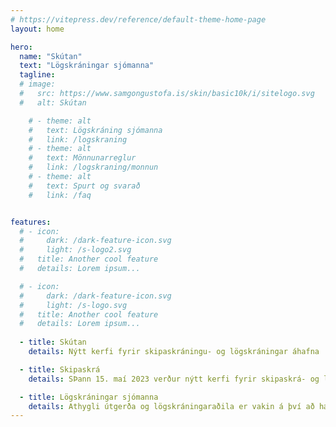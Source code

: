 ```yaml
---
# https://vitepress.dev/reference/default-theme-home-page
layout: home

hero:
  name: "Skútan"
  text: "Lögskráningar sjómanna"
  tagline: 
  # image:
  #   src: https://www.samgongustofa.is/skin/basic10k/i/sitelogo.svg
  #   alt: Skútan

    # - theme: alt
    #   text: Lögskráning sjómanna
    #   link: /logskraning
    # - theme: alt
    #   text: Mönnunarreglur
    #   link: /logskraning/monnun
    # - theme: alt
    #   text: Spurt og svarað
    #   link: /faq


features:
  # - icon:
  #     dark: /dark-feature-icon.svg
  #     light: /s-logo2.svg
  #   title: Another cool feature
  #   details: Lorem ipsum...

  # - icon:
  #     dark: /dark-feature-icon.svg
  #     light: /s-logo.svg
  #   title: Another cool feature
  #   details: Lorem ipsum...
  
  - title: Skútan
    details: Nýtt kerfi fyrir skipaskráningu- og lögskráningar áhafna

  - title: Skipaskrá
    details: SÞann 15. maí 2023 verður nýtt kerfi fyrir skipaskrá- og lögskráningar, Skútan, gangsett hjá Samgöngustofu. Vegna þessa verður lokað fyrir skráningar frá kl 12, föstudaginn 12. maí til kl 01:00 mánudaginn 15. maí.

  - title: Lögskráningar sjómanna
    details: Athygli útgerða og lögskráningaraðila er vakin á því að hægt er að lögskrá áhöfn 3 daga fram í tímann, þannig að ganga þarf frá lögskráningu og/eða afskráningu fyrir lokun lögskráningarkerfisins klukkan (12.00) föstudaginn 12. maí, ef skip heldur úr höfn á föstudegi, laugardegi eða sunnudegi á meðan lögskráningarkerfið er lokað
---
```


